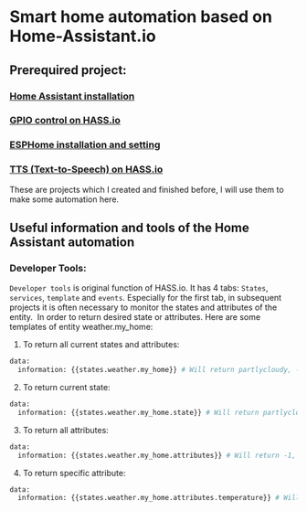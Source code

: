 # Smart home automation based on Home-Assistant.io
## Prerequired project:
### [Home Assistant installation](https://github.com/Gry1995/Iot-Project/tree/master/HASS.io%20installation)
### [GPIO control on HASS.io](https://github.com/Gry1995/Iot-Project/blob/master/HASS.io%20controll%20GPIO%20of%20Pi/README.md)
### [ESPHome installation and setting](https://github.com/Gry1995/Iot-Project/tree/master/ESPHome%20installation%20and%20setting)
### [TTS (Text-to-Speech) on HASS.io](https://github.com/Gry1995/Iot-Project/tree/master/TTS%20on%20Homeassistant.io)
These are projects which I created and finished before, I will use them to make some automation here.

## Useful information and tools of the Home Assistant automation 

### Developer Tools: 
  `Developer tools` is original function of HASS.io. It has 4 tabs: `States`, `services`, `template` and `events`. Especially for the first tab, in subsequent projects it is often necessary to monitor the states and attributes of the entity.
![]()
  In order to return desired state or attributes. Here are some templates of entity weather.my_home:
  1. To return all current states and attributes: 
  ```python
  data: 
    information: {{states.weather.my_home}} # Will return partlycloudy, -1, 51, 1040.2 ······
  ```
  2. To return current state:
  ```python
  data: 
    information: {{states.weather.my_home.state}} # Will return partlycloudy.
  ```
  3. To return all attributes:
  ```python
  data: 
    information: {{states.weather.my_home.attributes}} # Will return -1, 51, 1040.2 ······
  ```
  4. To return specific attribute:
  ```python
  data: 
    information: {{states.weather.my_home.attributes.temperature}} # Will return -1.
  ```
